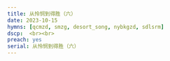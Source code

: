 ```yaml
---
title: 从怜悯到得胜（六）
date: 2023-10-15
hymns: [qcmzd, smzg, desort_song, nybkgzd, sdlsrm]
dscp:  <br><br>
preach: yes
serial: 从怜悯到得胜（六）
---
```


